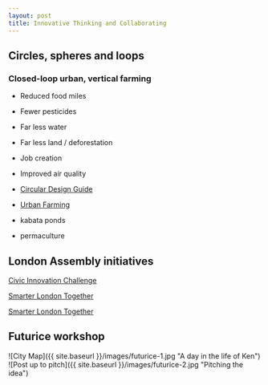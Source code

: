 ```yaml
---
layout: post
title: Innovative Thinking and Collaborating
---
```


## Circles, spheres and loops

### Closed-loop urban, vertical farming
* Reduced food miles
* Fewer pesticides
* Far less water
* Far less land / deforestation
* Job creation
* Improved air quality

* [Circular Design Guide](https://www.circulardesignguide.com)

* [Urban Farming](https://futurism.com/urban-farming-future-agriculture/amp/)
* kabata ponds
* permaculture

## London Assembly initiatives

[Civic Innovation Challenge](https://www.london.gov.uk/press-releases/mayoral/tech-firms-give-15k-to-tackle-londons-challenges)

[Smarter London Together](https://www.london.gov.uk/what-we-do/business-and-economy/supporting-londons-sectors/smart-london/smarter-london-together)

[Smarter London Together](https://www.london.gov.uk/what-we-do/environment/london-environment-strategy)

## Futurice workshop

![City Map]({{ site.baseurl }}/images/futurice-1.jpg "A day in the life of Ken")
![Post up to pitch]({{ site.baseurl }}/images/futurice-2.jpg "Pitching the idea")
